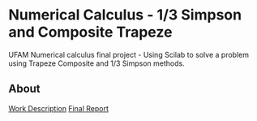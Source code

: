 # Numerical Calculus - 1/3 Simpson and Composite Trapeze

UFAM Numerical calculus final project - Using Scilab to solve a problem using Trapeze Composite and 1/3 Simpson methods.

## About

[Work Description](https://github.com/felipedmsantos95/cn-simpson-compositeTrapeze/blob/main/description.pdf)
[Final Report](https://github.com/felipedmsantos95/cn-simpson-compositeTrapeze/blob/main/readme.pdf)
